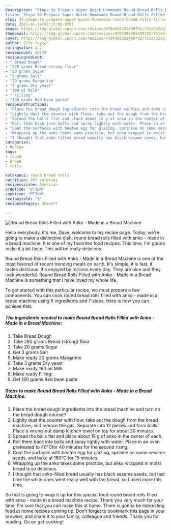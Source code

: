 ```yaml
---
description: "Steps to Prepare Super Quick Homemade Round Bread Rolls Filled with Anko - Made in a Bread Machine"
title: "Steps to Prepare Super Quick Homemade Round Bread Rolls Filled with Anko - Made in a Bread Machine"
slug: 47-steps-to-prepare-super-quick-homemade-round-bread-rolls-filled-with-anko-made-in-a-bread-machine
date: 2021-01-14T07:13:05.070Z
image: https://img-global.cpcdn.com/recipes/4784458581409792/751x532cq70/round-bread-rolls-filled-with-anko-made-in-a-bread-machine-recipe-main-photo.jpg
thumbnail: https://img-global.cpcdn.com/recipes/4784458581409792/751x532cq70/round-bread-rolls-filled-with-anko-made-in-a-bread-machine-recipe-main-photo.jpg
cover: https://img-global.cpcdn.com/recipes/4784458581409792/751x532cq70/round-bread-rolls-filled-with-anko-made-in-a-bread-machine-recipe-main-photo.jpg
author: Cole Taylor
ratingvalue: 4.2
reviewcount: 46139
recipeingredient:
- " Bread Dough"
- "280 grams Bread strong flour"
- "20 grams Sugar"
- "3 grams Salt"
- "20 grams Margarine"
- "3 grams Dry yeast"
- "190 ml Milk"
- " Filling"
- "180 grams Red bean paste"
recipeinstructions:
- "Place the bread dough ingredients into the bread machine and turn on the bread dough course!!"
- "Lightly dust the counter with flour, take out the dough from the bread machine, and release the gas. Separate into 12 pieces and form balls. Place a wrung-out damp kitchen towel on top for about 20 minutes."
- "Spread the balls flat and place about 15 g of anko in the center of each."
- "Roll them back into balls and spray lightly with water. Place in an oven preheated to 40°Cfor 40 minutes for the second rising."
- "Coat the surfaces with beaten egg for glazing, sprinkle on some sesame seeds, and bake at 180°C for 15 minutes."
- "Wrapping up the anko takes some practice, but anko wrapped in moist bread is so delicious."
- "I thought that anko-filled bread usually has black sesame seeds, but last time the white ones went really well with the bread, so I used more this time."
categories:
- Recipe
tags:
- round
- bread
- rolls

katakunci: round bread rolls 
nutrition: 297 calories
recipecuisine: American
preptime: "PT30M"
cooktime: "PT30M"
recipeyield: "1"
recipecategory: Dessert

---
```



![Round Bread Rolls Filled with Anko - Made in a Bread Machine](https://img-global.cpcdn.com/recipes/4784458581409792/751x532cq70/round-bread-rolls-filled-with-anko-made-in-a-bread-machine-recipe-main-photo.jpg)

Hello everybody, it's me, Dave, welcome to my recipe page. Today, we're going to make a distinctive dish, round bread rolls filled with anko - made in a bread machine. It is one of my favorites food recipes. This time, I'm gonna make it a bit tasty. This will be really delicious.



Round Bread Rolls Filled with Anko - Made in a Bread Machine is one of the most favored of recent trending meals on earth. It's simple, it is fast, it tastes delicious. It's enjoyed by millions every day. They are nice and they look wonderful. Round Bread Rolls Filled with Anko - Made in a Bread Machine is something that I have loved my whole life.


To get started with this particular recipe, we must prepare a few components. You can cook round bread rolls filled with anko - made in a bread machine using 9 ingredients and 7 steps. Here is how you can achieve that.

<!--inarticleads1-->

##### The ingredients needed to make Round Bread Rolls Filled with Anko - Made in a Bread Machine:

1. Take  Bread Dough
1. Take 280 grams Bread (strong) flour
1. Take 20 grams Sugar
1. Get 3 grams Salt
1. Make ready 20 grams Margarine
1. Take 3 grams Dry yeast
1. Make ready 190 ml Milk
1. Make ready  Filling:
1. Get 180 grams Red bean paste




<!--inarticleads2-->

##### Steps to make Round Bread Rolls Filled with Anko - Made in a Bread Machine:

1. Place the bread dough ingredients into the bread machine and turn on the bread dough course!!
1. Lightly dust the counter with flour, take out the dough from the bread machine, and release the gas. Separate into 12 pieces and form balls. Place a wrung-out damp kitchen towel on top for about 20 minutes.
1. Spread the balls flat and place about 15 g of anko in the center of each.
1. Roll them back into balls and spray lightly with water. Place in an oven preheated to 40°Cfor 40 minutes for the second rising.
1. Coat the surfaces with beaten egg for glazing, sprinkle on some sesame seeds, and bake at 180°C for 15 minutes.
1. Wrapping up the anko takes some practice, but anko wrapped in moist bread is so delicious.
1. I thought that anko-filled bread usually has black sesame seeds, but last time the white ones went really well with the bread, so I used more this time.




So that is going to wrap it up for this special food round bread rolls filled with anko - made in a bread machine recipe. Thank you very much for your time. I'm sure that you can make this at home. There is gonna be interesting food at home recipes coming up. Don't forget to bookmark this page in your browser, and share it to your family, colleague and friends. Thank you for reading. Go on get cooking!
